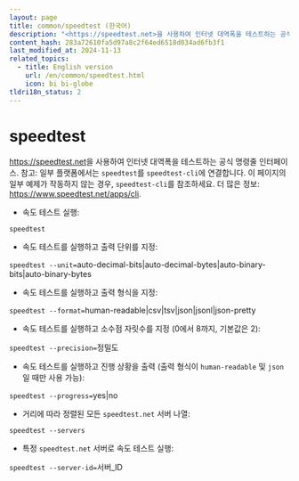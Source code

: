 ```yaml
---
layout: page
title: common/speedtest (한국어)
description: "<https://speedtest.net>을 사용하여 인터넷 대역폭을 테스트하는 공식 명령줄 인터페이스."
content_hash: 283a72610fa5d97a8c2f64ed6518d034ad6fb3f1
last_modified_at: 2024-11-13
related_topics:
  - title: English version
    url: /en/common/speedtest.html
    icon: bi bi-globe
tldri18n_status: 2
---
```

# speedtest

<https://speedtest.net>을 사용하여 인터넷 대역폭을 테스트하는 공식 명령줄 인터페이스.
참고: 일부 플랫폼에서는 `speedtest`를 `speedtest-cli`에 연결합니다. 이 페이지의 일부 예제가 작동하지 않는 경우, `speedtest-cli`를 참조하세요.
더 많은 정보: <https://www.speedtest.net/apps/cli>.

- 속도 테스트 실행:

`speedtest`

- 속도 테스트를 실행하고 출력 단위를 지정:

`speedtest --unit=`<span class="tldr-var badge badge-pill bg-dark-lm bg-white-dm text-white-lm text-dark-dm font-weight-bold">auto-decimal-bits|auto-decimal-bytes|auto-binary-bits|auto-binary-bytes</span>

- 속도 테스트를 실행하고 출력 형식을 지정:

`speedtest --format=`<span class="tldr-var badge badge-pill bg-dark-lm bg-white-dm text-white-lm text-dark-dm font-weight-bold">human-readable|csv|tsv|json|jsonl|json-pretty</span>

- 속도 테스트를 실행하고 소수점 자릿수를 지정 (0에서 8까지, 기본값은 2):

`speedtest --precision=`<span class="tldr-var badge badge-pill bg-dark-lm bg-white-dm text-white-lm text-dark-dm font-weight-bold">정밀도</span>

- 속도 테스트를 실행하고 진행 상황을 출력 (출력 형식이 `human-readable` 및 `json`일 때만 사용 가능):

`speedtest --progress=`<span class="tldr-var badge badge-pill bg-dark-lm bg-white-dm text-white-lm text-dark-dm font-weight-bold">yes|no</span>

- 거리에 따라 정렬된 모든 `speedtest.net` 서버 나열:

`speedtest --servers`

- 특정 `speedtest.net` 서버로 속도 테스트 실행:

`speedtest --server-id=`<span class="tldr-var badge badge-pill bg-dark-lm bg-white-dm text-white-lm text-dark-dm font-weight-bold">서버_ID</span>
